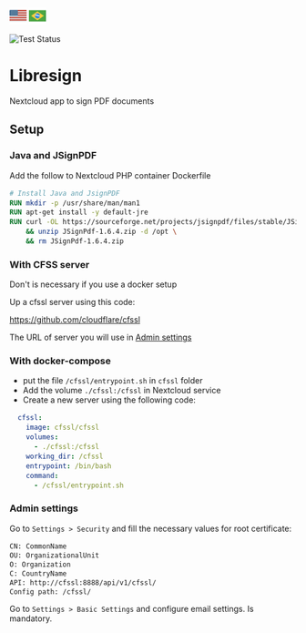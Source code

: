 [<img src="./img/en_US.svg" width="30">](../README.md) [<img src="./img/pt_BR.svg" width="30">](./l10n/README_pt-BR.md)

![Test Status](https://github.com/lyseontech/libresign/workflows/PHPUnit/badge.svg?branch=main)

# Libresign

Nextcloud app to sign PDF documents 

## Setup

### Java and JSignPDF

Add the follow to Nextcloud PHP container Dockerfile

```Dockerfile
# Install Java and JsignPDF
RUN mkdir -p /usr/share/man/man1
RUN apt-get install -y default-jre
RUN curl -OL https://sourceforge.net/projects/jsignpdf/files/stable/JSignPdf%201.6.4/JSignPdf-1.6.4.zip \
    && unzip JSignPdf-1.6.4.zip -d /opt \
    && rm JSignPdf-1.6.4.zip
```

### With CFSS server

Don't is necessary if you use a docker setup

Up a cfssl server using this code:

https://github.com/cloudflare/cfssl

The URL of server you will use in [Admin settings](#admin-settings)

### With docker-compose
* put the file `/cfssl/entrypoint.sh` in `cfssl` folder
* Add the volume `./cfssl:/cfssl` in Nextcloud service
* Create a new server using the following code:
```yml
  cfssl:
    image: cfssl/cfssl
    volumes:
      - ./cfssl:/cfssl
    working_dir: /cfssl
    entrypoint: /bin/bash
    command:
      - /cfssl/entrypoint.sh
```

### Admin settings

Go to `Settings > Security` and fill the necessary values for root certificate:

```
CN: CommonName
OU: OrganizationalUnit
O: Organization
C: CountryName
API: http://cfssl:8888/api/v1/cfssl/
Config path: /cfssl/
```

Go to `Settings > Basic Settings` and configure email settings. Is mandatory.

